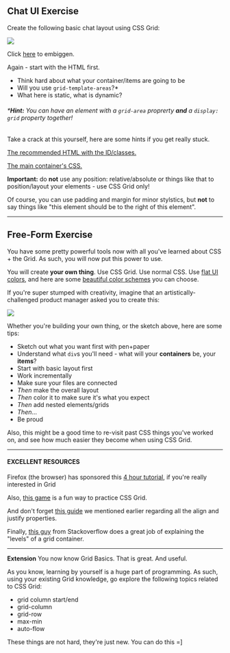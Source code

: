 **Chat UI Exercise**
-
Create the following basic chat layout using CSS Grid:

  

![](https://s3-us-west-2.amazonaws.com/learn-app/lesson-images/chat-css-grid-exercise.PNG)

Click [here](https://s3-us-west-2.amazonaws.com/learn-app/lesson-images/chat-css-grid-exercise.PNG) to embiggen.

  

Again - start with the HTML first.

-   Think hard about what your container/items are going to be
-   Will you use `grid-template-areas`?*
-   What here is static, what is dynamic?

###### ***Hint:** You can have an element with a `grid-area` proprerty **and** a `display: grid` property together!

  

Take a crack at this yourself, here are some hints if you get really stuck.

  

[The recommended HTML with the ID/classes.](https://codepen.io/ElevationPen/pen/pmGqRx?editors=1000)

  

[The main container's CSS.](https://codepen.io/ElevationPen/pen/zQeywg?editors=0100)

  

**Important:** do **not** use any position: relative/absolute or things like that to position/layout your elements - use CSS Grid only!

  

Of course, you can use padding and margin for minor stylstics, but **not** to say things like "this element should be to the right of this element".

-------
**Free-Form Exercise**
-
You have some pretty powerful tools now with all you've learned about CSS + the Grid. As such, you will now put this power to use.

  

You will create **your own thing**. Use CSS Grid. Use normal CSS. Use [flat UI colors](https://flatuicolors.com/), and here are some [beautiful color schemes](https://www.canva.com/learn/website-color-schemes/) you can choose.

  

If you're super stumped with creativity, imagine that an artistically-challenged product manager asked you to create this:

  

![](https://s3-us-west-2.amazonaws.com/learn-app/pfnp/Grid+Exercise.jpeg)

  

Whether you're building your own thing, or the sketch above, here are some tips:

  

-   Sketch out what you want first with pen+paper
-   Understand what `div`s you'll need - what will your **containers** be, your **items**?
-   Start with basic layout first
-   Work incrementally
-   Make sure your files are connected
-   _Then_ make the overall layout
-   _Then_ color it to make sure it's what you expect
-   _Then_ add nested elements/grids
-   _Then_...
-   Be proud

  

Also, this might be a good time to re-visit past CSS things you've worked on, and see how much easier they become when using CSS Grid.

  

----------

  

  

#### **EXCELLENT RESOURCES**

  

Firefox (the browser) has sponsored this [4 hour tutorial](https://cssgrid.io/), if you're really interested in Grid

  

Also, [this game](http://cssgridgarden.com/) is a fun way to practice CSS Grid.

  

And don't forget [this guide](https://alligator.io/css/align-justify/) we mentioned earlier regarding all the align and justify properties.

  

Finally, [this guy](https://stackoverflow.com/a/48847189/3147774) from Stackoverflow does a great job of explaining the "levels" of a grid container.

----------
**Extension**
You now know Grid Basics. That is great. And useful.

  

As you know, learning by yourself is a huge part of programming. As such, using your existing Grid knowledge, go explore the following topics related to CSS Grid:

  

-   grid column start/end
-   grid-column
-   grid-row
-   max-min
-   auto-flow

  

These things are not hard, they're just new. You can do this =]

